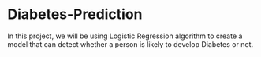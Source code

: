 # Diabetes-Prediction

In this project, we will be using Logistic Regression algorithm to create a model that can detect whether a person is likely to develop Diabetes or not.
